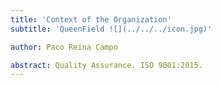 ```yaml
---
title: 'Context of the Organization'
subtitle: 'QueenField ![](../../../icon.jpg)'

author: Paco Reina Campo

abstract: Quality Assurance. ISO 9001:2015.
---
```

